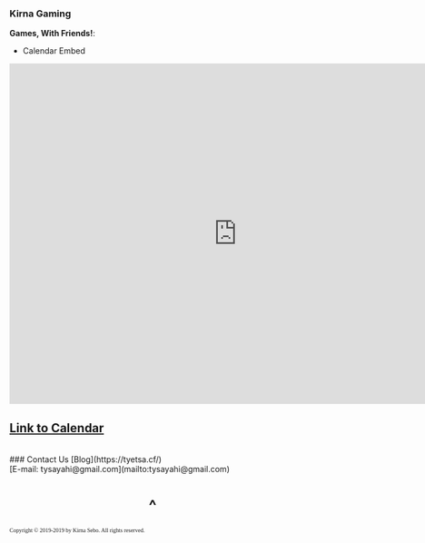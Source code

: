 ### Kirna Gaming 

**Games, With Friends!**:


- Calendar Embed

<iframe src="https://calendar.google.com/calendar/embed?src=r5598i8htkrvt4kuc2g8omcqbc%40group.calendar.google.com&ctz=America%2FNew_York" style="border: 0" width="800" height="600" frameborder="0" scrolling="no"></iframe>

## [Link to Calendar](https://calendar.google.com/calendar/embed?src=r5598i8htkrvt4kuc2g8omcqbc%40group.calendar.google.com&ctz=America%2FNew_York)

<br>
### Contact Us
[Blog](https://tyetsa.cf/)
<br>
[E-mail: tysayahi@gmail.com](mailto:tysayahi@gmail.com)


<h1 align="center">^</h1>


<p style="font-family: TimesNewRoman, Times New Roman, Times, Baskerville, Georgia, serif;
	font-size: 10px;
	font-style: normal;
	font-variant: normal;
	font-weight: 400;
	line-height: 16px;">Copyright © 2019-2019 by Kirna Sebo. All rights reserved.</p>
